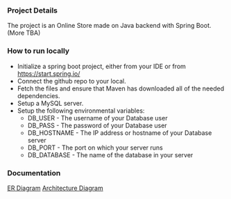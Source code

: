 ### Project Details
The project is an Online Store made on Java backend with Spring Boot. (More TBA)

### How to run locally 
* Initialize a spring boot project, either from your IDE or from https://start.spring.io/
* Connect the github repo to your local.
* Fetch the files and ensure that Maven has downloaded all of the needed dependencies. 
* Setup a MySQL server.
* Setup the following environmental variables:
    * DB_USER - The username of your Database user
    * DB_PASS - The password of your Database user
    * DB_HOSTNAME - The IP address or hostname of your Database server
    * DB_PORT - The port on which your server runs
    * DB_DATABASE - The name of the database in your server


### Documentation
[ER Diagram](https://github.com/SlaviGetov/OnlineStore/blob/main/documentation/erd.png)
[Architecture Diagram](https://github.com/SlaviGetov/OnlineStore/blob/main/documentation/architecture_diagram.jpg)
